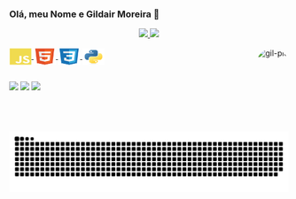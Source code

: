 ### Olá, meu Nome e Gildair Moreira 👋

<div align="center">
  <a href="https://github.com/gildairmoreira">
  <img height="180em" src="https://github-readme-stats.vercel.app/api?username=gildairmoreira&show_icons=true&theme=dracula&include_all_commits=true&count_private=true"/>
  <img height="180em" src="https://github-readme-stats.vercel.app/api/top-langs/?username=gildairmoreira&layout=compact&langs_count=7&theme=dracula"/>
</div>


</div>
  <div style="display: inline_block"><br>
  <img align="center" alt="gil-Js" height="30" width="40" src="https://raw.githubusercontent.com/devicons/devicon/master/icons/javascript/javascript-plain.svg">
  <img align="center" alt="gil-HTML" height="30" width="40" src="https://raw.githubusercontent.com/devicons/devicon/master/icons/html5/html5-original.svg">
  <img align="center" alt="gil-CSS" height="30" width="40" src="https://raw.githubusercontent.com/devicons/devicon/master/icons/css3/css3-original.svg">
  <img align="center" alt="gil-Python" height="30" width="40" src="https://raw.githubusercontent.com/devicons/devicon/master/icons/python/python-original.svg">
  <img align="right" alt="gil-pic" height="150" style="border-radius:50px;" src="https://images.emojiterra.com/google/noto-emoji/v2.034/512px/1f5ff.png">
</div>
    
  ##
 <div>
  <a href="https://instagram.com/gildairmoreira/" target="_blank"><img src="https://img.shields.io/badge/-Instagram-%23E4405F?style=for-the-badge&logo=instagram&logoColor=white" target="_blank"></a>
  <a href = "mailto:contato.gildair@gmail.com"><img src="https://img.shields.io/badge/-Gmail-%23333?style=for-the-badge&logo=gmail&logoColor=white" target="_blank"></a>
  <a href="https://www.linkedin.com/in/gildair-moreira-420408241" target="_blank"><img src="https://img.shields.io/badge/-LinkedIn-%230077B5?style=for-the-badge&logo=linkedin&logoColor=white" target="_blank"></a>
  
  
  ![Snake animation](https://github.com/gildairmoreira/gildairmoreira/blob/output/github-contribution-grid-snake.svg)
   
  </div>
